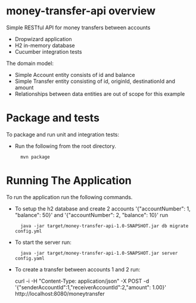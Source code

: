 # money-transfer-api overview

Simple RESTful API for money transfers between accounts

* Dropwizard application
* H2 in-memory database
* Cucumber integration tests

The domain model:

* Simple Account entity consists of id and balance
* Simple Transfer entity consisting of id, originId, destinationId and amount
* Relationships between data entities are out of scope for this example


# Package and tests

To package and run unit and integration tests:

* Run the following from the root directory.

        mvn package
        
        
# Running The Application

To run the application run the following commands.

* To setup the h2 database and create 2 accounts '{"accountNumber": 1, "balance": 50}' and '{"accountNumber": 2, "balance": 10}' run

        java -jar target/money-transfer-api-1.0-SNAPSHOT.jar db migrate config.yml

* To start the server run:

        java -jar target/money-transfer-api-1.0-SNAPSHOT.jar server config.yaml

* To create a transfer between accounts 1 and 2 run:

	curl -i -H "Content-Type: application/json" -X POST -d '{"senderAccountId":1,"receiverAccountId":2,"amount": 1.00}' http://localhost:8080/moneytransfer
